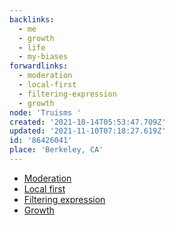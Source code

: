 ```yaml
---
backlinks:
  - me
  - growth
  - life
  - my-biases
forwardlinks:
  - moderation
  - local-first
  - filtering-expression
  - growth
node: 'Truisms '
created: '2021-10-14T05:53:47.709Z'
updated: '2021-11-10T07:18:27.619Z'
id: '86426041'
place: 'Berkeley, CA'
---
```

- [Moderation](moderation.md)
- [Local first](local-first.md)
- [Filtering expression](filtering-expression.md)
- [Growth](growth.md)
